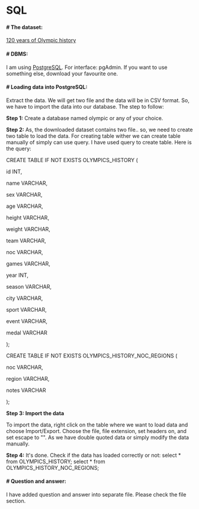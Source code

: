 # SQL

#### # The dataset:
<a href="https://www.kaggle.com/heesoo37/120-years-of-olympic-history-athletes-and-results">120 years of Olympic history</a>
#### # DBMS:
I am using <a href="https://www.postgresql.org/download/">PostgreSQL</a>. For interface: pgAdmin. If you want to use something else, download your favourite one.
#### # Loading data into PostgreSQL:
Extract the data. We will get two file and the data will be in CSV format. So, we have to import the data into our database. The step to follow:
<p><b>Step 1:</b> Create a database named olympic or any of your choice.</p>
<p><b>Step 2:</b> As, the downloaded dataset contains two file.. so, we need to create two table to load the data. For creating table wither we can create table manually of simply can use query. I have used query to create table. Here is the query:</p>

<p>CREATE TABLE IF NOT EXISTS OLYMPICS_HISTORY (</p>
    <p>id          INT,</p>
    <p>name        VARCHAR,</p>
    <p>sex         VARCHAR,</p>
    <p>age         VARCHAR,</p>
    <p>height      VARCHAR,</p>
    <p>weight      VARCHAR,</p>
    <p>team        VARCHAR,</p>
    <p>noc         VARCHAR,</p>
    <p>games       VARCHAR,</p>
    <p>year        INT,</p>
    <p>season      VARCHAR,</p>
    <p>city        VARCHAR,</p>
    <p>sport       VARCHAR,</p>
    <p>event       VARCHAR,</p>
    <p>medal       VARCHAR</p>
<p>);</p>

<p>CREATE TABLE IF NOT EXISTS OLYMPICS_HISTORY_NOC_REGIONS (</p>
    <p>noc         VARCHAR,</p>
    <p>region      VARCHAR,</p>
    <p>notes       VARCHAR</p>
<p>);</p>

<p><b>Step 3: Import the data</b> </p>
<p>To import the data, right click on the table where we want to load data and choose Import/Export. Choose the file, file extension, set headers on, and set escape to "". As we have double quoted data or simply modify the data manually.</p>
<p><b>Step 4:</b> It's done. Check if the data has loaded correctly or not: select * from OLYMPICS_HISTORY;
select * from OLYMPICS_HISTORY_NOC_REGIONS;</p>

#### # Question and answer:
I have added question and answer into separate file. Please check the file section.
